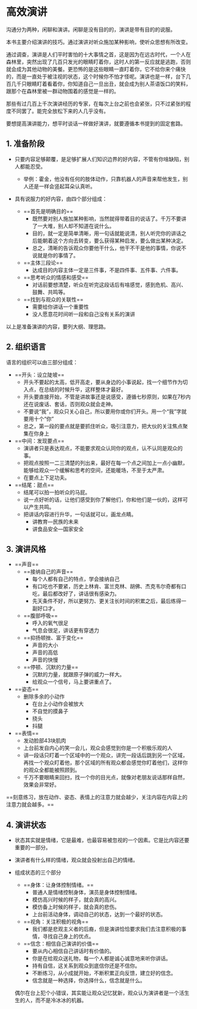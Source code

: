 # 高效演讲

沟通分为两种，闲聊和演讲。闲聊是没有目的的，演讲是带有目的的说服。

本书主要介绍演讲的技巧。通过演讲对听众施加某种影响，使听众思想有所改变。

通过调查，演讲是人们平时害怕的十大事情之首，这是因为在远古时代，一个人在森林里，突然出现了几百只发光的眼睛盯着你，这时人的第一反应就是逃跑，否则就会成为其他动物的美餐。更恐怖的是这些眼睛一直盯着你，它不给你来个痛快的，而是一直处于被注视的状态，这个时候你不怕才怪呢。演讲也是一样，台下几百几千只眼睛盯着看着你，你知道自己一旦出丑，就会成为别人茶语饭口的笑料，跟那个在森林里被一群动物围着的感觉是一样的。

那些有过几百上千次演讲经历的专家，在每次上台之前也会紧张，只不过紧张的程度不同罢了。能完全放松下来的人几乎没有。

要想提高演讲能力，想平时谈话一样做好演讲，就要遵循本书提到的固定套路。

## 1. 准备阶段

* 只要内容足够颠覆，是足够扩展人们知识边界的好内容，不管有你啥缺陷，别人都能忍受。
  * 举例：霍金，他没有任何的肢体动作，只靠机器人的声音来帮他发生，别人还是一样会竖起耳朵认真听。

* 具有说服力的好内容，由四个部分组成：
  * ==首先是明确目的==
    * 既然要对别人施加某种影响，当然就得带着目的说话了。千万不要讲了一大堆，别人却不知道在说什么。
    * 目的，就一定是简单清晰，用一句话就能说清，别人听完你的讲话之后能朝着这个方向去转变，要么获得某种启发，要么做出某种决定。
    * 总之，清晰的告诉观众你要他干什么，他干不干是他的事情，你说不说就是你的事情了。
  * ==主体三段论==
    * 达成目的内容主体一定是三件事，不是四件事、五件事、六件事。
  * ==思考听众的情感和感受==
    * 对话前要想清楚，听众在听完这段话后有啥感觉，感到危机、高兴、鼓舞、共鸣等。
  * ==找到与观众的关联性==
    * 需要给你讲话一个重要性
    * 没人愿意花时间听一段和自己没有关系的演讲

以上是准备演讲的内容，要列大纲、理思路。

## 2. 组织语言

语言的组织可以由三部分组成：

* ==开头：设立陡坡==
  * 开头不要起的太高，低开高走，要从身边的小事说起，找一个细节作为切入点，在总结的时候升华，这样整体才最好。
  * 开头要直接开始，不管是讲故事还是说感受，遵循七秒原则，如果在7秒内还在说废话、套话，否则观众就会走神。
  * 不要说“我”，观众只关心自己，所以要用你或你们开头。用一个“我”字就要用十个“你”
  * 总之，第一段的要点就是要抓住听众，吸引注意力，把大伙的关注焦点聚集在你身上
* ==中间：发现要点==
  * 演讲者只是表达观点，不能要求观众认同你的观点，认不认同是观众的事。
  * 把观点按照一二三清楚的列出来，最好在每一个点之间加上一点小幽默，能够给观众一个缓解和思考的空间，还能暖场，不至于太严肃。
  * 在要点上下足功夫。
* ==结尾：甜点==
  * 结尾可以拍一拍听众的马屁。
  * 说一点好听的话，让他们感受到你了解他们，你和他们是一伙的，这样可以产生共鸣。
  * 把讲话内容进行升华，一句话就可以，画龙点睛。
    * 讲教育—民族的未来
    * 讲食品安全—国家安全

## 3. 演讲风格

* ==声音==
  * ==接纳自己的声音==
    * 每个人都有自己的特点，学会接纳自己
    * 有口吃也不要紧，历史上林肯、富兰克林、胡佛、杰克韦尔奇都有口吃，最后都改好了，讲话很有感染力。
    * 先天条件不好，所以更努力、更关注长时间的积累之后，最后练得一副好口才。
  * ==腹部呼吸==
    * 呼入的氧气很足
    * 气息会很足，讲话更有穿透力
  * ==抑扬顿挫、富于变化==
    * 声音的大小
    * 声音的高低
    * 声音的快慢
  * ==停顿、沉默的力量==
    * 沉默的力量，就跟原子弹的威力一样大。
    * 给观众一个信号，马上要讲重点了。
* ==姿态==
  * 删除多余的小动作
    * 在台上小动作会被放大
    * 不自觉的摸鼻子
    * 挠头
    * 抖腿
* ==表情==
  * 发动脸部43块肌肉
  * 上台前发自内心的笑一会儿，观众会感觉到你是一个积极乐观的人
  * 讲一段话只盯着一个区域中的一个观众，讲完一段话后跳到另一个区域，再找一个观众盯着他，那个区域的所有观众都会感觉你盯着他们，这样你的观众全都能被照顾到。
  * 千万不要眼睛来回扫，找一个你的目光点，就像对老朋友说话那样自然，效果会非常好。

==刻意练习，放在动作、姿态、表情上的注意力就会越少，关注内容在内容上的注意力就会越多。==

## 4. 演讲状态

* 状态其实就是情绪，它是最难，也最容易被忽视的一个因素。它是比内容还要重要的一部分。

* 演讲者有什么样的情绪，观众就会投射出自己的情绪。

* 组成状态的三个部分

  * ==身体：让身体控制情绪。==
    * 普通人是情绪控制身体，演员是身体控制情绪。
    * 模仿高兴时候的样子，就会真的高兴。
    * 模仿备上时候的样子，就会真的悲伤。
    * 上台前活动身体，调动自己的状态，达到一个最好的状态。
  * ==视角：关注积极的视角==
    * 我们都是悲观主义者的后裔，但是演讲恰恰要求我们去注意积极的事情，寻找自己身上的优点。
  * ==信念：相信自己演讲的价值==
    * 要从内心相信自己讲话时有价值的。
    * 你是在给观众送礼物，每一个人都是诚心诚意地来听你讲话。
    * 持有自信，这关系到观众到底信你还是不信你。
    * 不断练习，从小成就开始，不断积累正向反馈，建立好的信念。
    * 信念就是一种选择，你选择什么，信念就是什么。

  偶尔在台上犯个小错误，其实能让观众记忆犹新，观众认为演讲者是一个活生生的人，而不是冷冰冰的机器。